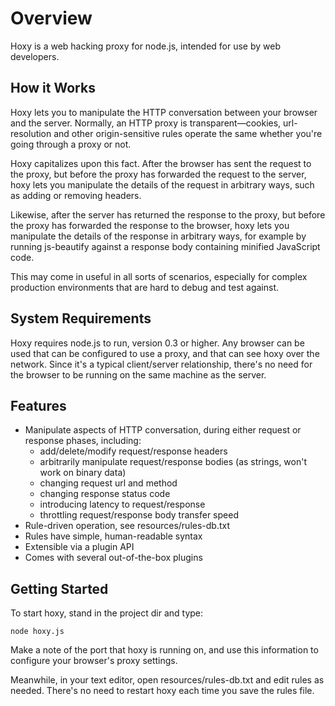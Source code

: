 Overview
========

Hoxy is a web hacking proxy for node.js, intended for use by web developers.

How it Works
------------

Hoxy lets you to manipulate the HTTP conversation between your browser and the server. Normally, an HTTP proxy is transparent—cookies, url-resolution and other origin-sensitive rules operate the same whether you're going through a proxy or not.

Hoxy capitalizes upon this fact. After the browser has sent the request to the proxy, but before the proxy has forwarded the request to the server, hoxy lets you manipulate the details of the request in arbitrary ways, such as adding or removing headers.

Likewise, after the server has returned the response to the proxy, but before the proxy has forwarded the response to the browser, hoxy lets you manipulate the details of the response in arbitrary ways, for example by running js-beautify against a response body containing minified JavaScript code.

This may come in useful in all sorts of scenarios, especially for complex production environments that are hard to debug and test against.

System Requirements
--------------------

Hoxy requires node.js to run, version 0.3 or higher. Any browser can be used that can be configured to use a proxy, and that can see hoxy over the network. Since it's a typical client/server relationship, there's no need for the browser to be running on the same machine as the server.

Features
--------

* Manipulate aspects of HTTP conversation, during either request or response phases, including:
    * add/delete/modify request/response headers
    * arbitrarily manipulate request/response bodies (as strings, won't work on binary data)
    * changing request url and method
    * changing response status code
    * introducing latency to request/response
    * throttling request/response body transfer speed
* Rule-driven operation, see resources/rules-db.txt
* Rules have simple, human-readable syntax
* Extensible via a plugin API
* Comes with several out-of-the-box plugins

Getting Started
---------------

To start hoxy, stand in the project dir and type:

    node hoxy.js

Make a note of the port that hoxy is running on, and use this information to configure your browser's proxy settings.

Meanwhile, in your text editor, open resources/rules-db.txt and edit rules as needed. There's no need to restart hoxy each time you save the rules file.
